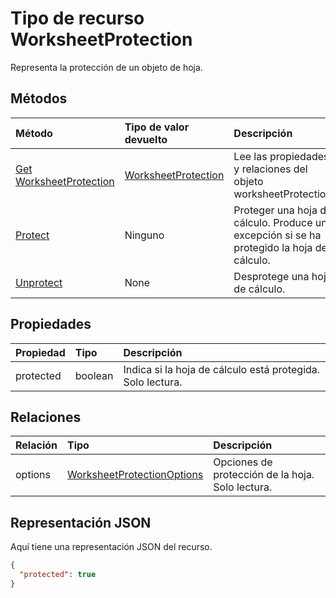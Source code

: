 # <a name="worksheetprotection-resource-type"></a>Tipo de recurso WorksheetProtection

Representa la protección de un objeto de hoja.


## <a name="methods"></a>Métodos

| Método           | Tipo de valor devuelto    |Descripción|
|:---------------|:--------|:----------|
|[Get WorksheetProtection](../api/worksheetprotection_get.md) | [WorksheetProtection](worksheetprotection.md) |Lee las propiedades y relaciones del objeto worksheetProtection.|
|[Protect](../api/worksheetprotection_protect.md)|Ninguno|Proteger una hoja de cálculo. Produce una excepción si se ha protegido la hoja de cálculo.|
|[Unprotect](../api/worksheetprotection_unprotect.md)|None|Desprotege una hoja de cálculo.|

## <a name="properties"></a>Propiedades
| Propiedad       | Tipo    |Descripción|
|:---------------|:--------|:----------|
|protected|boolean|Indica si la hoja de cálculo está protegida.  Solo lectura.|

## <a name="relationships"></a>Relaciones
| Relación | Tipo    |Descripción|
|:---------------|:--------|:----------|
|options|[WorksheetProtectionOptions](worksheetprotectionoptions.md)|Opciones de protección de la hoja. Solo lectura.|

## <a name="json-representation"></a>Representación JSON

Aquí tiene una representación JSON del recurso.

<!-- {
  "blockType": "resource",
  "optionalProperties": [

  ],
  "@odata.type": "microsoft.graph.worksheetProtection"
}-->

```json
{
  "protected": true
}

```

<!-- uuid: 8fcb5dbc-d5aa-4681-8e31-b001d5168d79
2015-10-25 14:57:30 UTC -->
<!-- {
  "type": "#page.annotation",
  "description": "WorksheetProtection resource",
  "keywords": "",
  "section": "documentation",
  "tocPath": ""
}-->